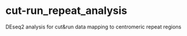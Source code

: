 # cut-run_repeat_analysis
DEseq2 analysis for cut&amp;run data mapping to centromeric repeat regions
